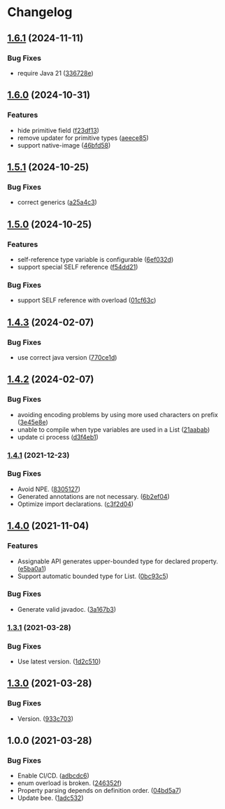 # Changelog

## [1.6.1](https://github.com/teletha/icymanipulator/compare/v1.6.0...v1.6.1) (2024-11-11)


### Bug Fixes

* require Java 21 ([336728e](https://github.com/teletha/icymanipulator/commit/336728e44049aad345422922beaba4dae3710ca6))

## [1.6.0](https://github.com/teletha/icymanipulator/compare/v1.5.1...v1.6.0) (2024-10-31)


### Features

* hide primitive field ([f23df13](https://github.com/teletha/icymanipulator/commit/f23df137d4c7b14d005b43fe4bd322d0e56c7078))
* remove updater for primitive types ([aeece85](https://github.com/teletha/icymanipulator/commit/aeece8503f41acbb8d973ed67bcf0942ebf03462))
* support native-image ([46bfd58](https://github.com/teletha/icymanipulator/commit/46bfd588e9c1c913904d22e8018a24f2e28531e0))

## [1.5.1](https://github.com/teletha/icymanipulator/compare/v1.5.0...v1.5.1) (2024-10-25)


### Bug Fixes

* correct generics ([a25a4c3](https://github.com/teletha/icymanipulator/commit/a25a4c378f164ae24dffb0d66a075598408b46be))

## [1.5.0](https://github.com/teletha/icymanipulator/compare/v1.4.3...v1.5.0) (2024-10-25)


### Features

* self-reference type variable is configurable ([6ef032d](https://github.com/teletha/icymanipulator/commit/6ef032de0fbed58ec996d584563cfa5ef6cbb67f))
* support special SELF reference ([f54dd21](https://github.com/teletha/icymanipulator/commit/f54dd214abc82d1f65ca92dccdf744f5eb449379))


### Bug Fixes

* support SELF reference with overload ([01cf63c](https://github.com/teletha/icymanipulator/commit/01cf63cef81c83a6676f655569371f150a9ac18b))

## [1.4.3](https://github.com/teletha/icymanipulator/compare/v1.4.2...v1.4.3) (2024-02-07)


### Bug Fixes

* use correct java version ([770ce1d](https://github.com/teletha/icymanipulator/commit/770ce1d8e90aad6429e1a672959755007930c50b))

## [1.4.2](https://github.com/teletha/icymanipulator/compare/v1.4.1...v1.4.2) (2024-02-07)


### Bug Fixes

* avoiding encoding problems by using more used characters on prefix ([3e45e8e](https://github.com/teletha/icymanipulator/commit/3e45e8e95b328c0685a864c26b1f5e38d98b5b6e))
* unable to compile when type variables are used in a List ([21aabab](https://github.com/teletha/icymanipulator/commit/21aababcb6fdd5d80c7638a730736a1d5e8eddf2))
* update ci process ([d3f4eb1](https://github.com/teletha/icymanipulator/commit/d3f4eb193cb18658fa9f3dfbcbd3a010bd6c6ad5))

### [1.4.1](https://www.github.com/teletha/icymanipulator/compare/v1.4.0...v1.4.1) (2021-12-23)


### Bug Fixes

* Avoid NPE. ([8305127](https://www.github.com/teletha/icymanipulator/commit/83051278232277a2eb3cb2fe51805d46984932a8))
* Generated annotations are not necessary. ([6b2ef04](https://www.github.com/teletha/icymanipulator/commit/6b2ef04a8c555822d7c7f3b0bc42eb99020fc2d1))
* Optimize import declarations. ([c3f2d04](https://www.github.com/teletha/icymanipulator/commit/c3f2d04bb3cda15758a15109f64c2e5e6d5faab7))

## [1.4.0](https://www.github.com/Teletha/icymanipulator/compare/v1.3.1...v1.4.0) (2021-11-04)


### Features

* Assignable API generates upper-bounded type for declared property. ([e5ba0a1](https://www.github.com/Teletha/icymanipulator/commit/e5ba0a1e9a89b1b0f4ce97163402ac6680b05825))
* Support automatic bounded type for List. ([0bc93c5](https://www.github.com/Teletha/icymanipulator/commit/0bc93c5fc22626ea435ca2c40b8aa54bf8c73d87))


### Bug Fixes

* Generate valid javadoc. ([3a167b3](https://www.github.com/Teletha/icymanipulator/commit/3a167b37ab0d17cb77ef594e34b413b5f048be29))

### [1.3.1](https://www.github.com/Teletha/icymanipulator/compare/v1.3.0...v1.3.1) (2021-03-28)


### Bug Fixes

* Use latest version. ([1d2c510](https://www.github.com/Teletha/icymanipulator/commit/1d2c510a6e12a7545e60bc7c38aeb08b0765fcbe))

## [1.3.0](https://www.github.com/Teletha/icymanipulator/compare/v1.0.0...v1.3.0) (2021-03-28)


### Bug Fixes

* Version. ([933c703](https://www.github.com/Teletha/icymanipulator/commit/933c7037d36ba7563c8b4bddfa5b5990df4c3f92))

## 1.0.0 (2021-03-28)


### Bug Fixes

* Enable CI/CD. ([adbcdc6](https://www.github.com/Teletha/icymanipulator/commit/adbcdc6d3a369d4b0cf9b5dc506bf6c039e97337))
* enum overload is broken. ([246352f](https://www.github.com/Teletha/icymanipulator/commit/246352f888c7ecec3baa592d0c2cd1052fcf4c76))
* Property parsing depends on definition order. ([04bd5a7](https://www.github.com/Teletha/icymanipulator/commit/04bd5a758b4759cb0c6b54c78764d230fd477241))
* Update bee. ([1adc532](https://www.github.com/Teletha/icymanipulator/commit/1adc5326b277a69fd216a28bb47c01cea3e72b58))
